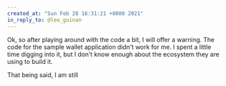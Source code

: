 ```yaml
---
created_at: "Sun Feb 28 16:31:21 +0000 2021"
in_reply_to: @leo_guinan
---
```


Ok, so after playing around with the code a bit, I will offer a warning. The code for the sample wallet application didn't work for me. I spent a little time digging into it, but I don't know enough about the ecosystem they are using to build it. 

That being said, I am still